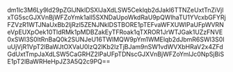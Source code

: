 dm1lc3M6Ly9ld29pZGlJNklDSXlJaXdLSW5Ceklqb2dJakl6TTNZeUxtTnZiVjlxTG5scGJXVnBjWFZoYmk1all5SXNDaUpoWkdRaU9pQWlhaTU1YVcxbGFYRjFZVzR1WTJNaUxBb2ljRzl5ZENJNklDSTBORE1pTEFvaWFXUWlPaUFpWVRNeVpEUXpOek10TldRMk1pMDBZakEyTFRoak1qTXROR1JrWTJGak1UZzFNVE0xSWl3S0ltRnBaQ0k2SUNJeU16TWlMQW9pYm1WMElqb2dJbmR6SWl3S0luUjVjR1VpT2lBaWJtOXVaU0lzQ2lKb2IzTjBJam9nSW1vdWVXbHRaV2x4ZFdGdUxtTmpJaXdLSW5CaGRHZ2lPaUFpTDNscGJXVnBjWFZoYmlJc0NpSjBiSE1pT2lBaWRHeHpJZ3A5Q2c9PQ==
